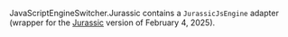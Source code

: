 JavaScriptEngineSwitcher.Jurassic contains a `JurassicJsEngine` adapter (wrapper for the [Jurassic](http://github.com/paulbartrum/jurassic) version of February 4, 2025).